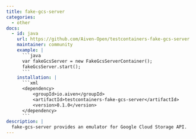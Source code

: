 ```yaml
---
title: fake-gcs-server
categories:
  - other
docs:
  - id: java
    url: https://github.com/Aiven-Open/testcontainers-fake-gcs-server
    maintainer: community
    example: |
      ```java
      var fakeGcsServer = new FakeGcsServerContainer();
      fakeGcsServer.start();
      ```
    installation: |
      ```xml
      <dependency>
          <groupId>io.aiven</groupId>
          <artifactId>testcontainers-fake-gcs-server</artifactId>
          <version>0.1.0</version>
      </dependency>
      ```
description: |
  fake-gcs-server provides an emulator for Google Cloud Storage API.
---
```

